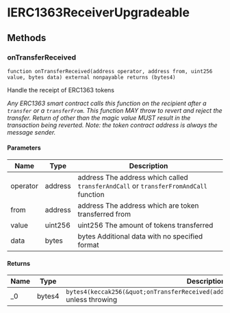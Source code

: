 # IERC1363ReceiverUpgradeable









## Methods

### onTransferReceived

```solidity
function onTransferReceived(address operator, address from, uint256 value, bytes data) external nonpayable returns (bytes4)
```

Handle the receipt of ERC1363 tokens

*Any ERC1363 smart contract calls this function on the recipient after a `transfer` or a `transferFrom`. This function MAY throw to revert and reject the transfer. Return of other than the magic value MUST result in the transaction being reverted. Note: the token contract address is always the message sender.*

#### Parameters

| Name | Type | Description |
|---|---|---|
| operator | address | address The address which called `transferAndCall` or `transferFromAndCall` function |
| from | address | address The address which are token transferred from |
| value | uint256 | uint256 The amount of tokens transferred |
| data | bytes | bytes Additional data with no specified format |

#### Returns

| Name | Type | Description |
|---|---|---|
| _0 | bytes4 | `bytes4(keccak256(&quot;onTransferReceived(address,address,uint256,bytes)&quot;))`  unless throwing |





